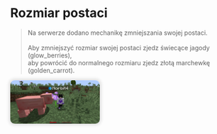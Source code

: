<style>
img:not(.medium-zoom-image--opened):not(.navbar-link-icon) {
    max-width: 40%;
    margin: 0 8px 4px 0;
    box-shadow: 0 0 6px 4px rgba(0, 0, 0, .1);
    border-radius: 10px;
}
</style>


# Rozmiar postaci

> Na serwerze dodano mechanikę <span class="blue">zmniejszania swojej postaci</span>.  
> <br> Aby zmniejszyć rozmiar swojej postaci zjedz <span class="blue">świecące jagody </span>(glow_berries), <br>aby powrócić do normalnego rozmiaru zjedz  <span class="blue">złotą marchewkę </span>(golden_carrot).

![image](../images/playersize/playersize.webp)


